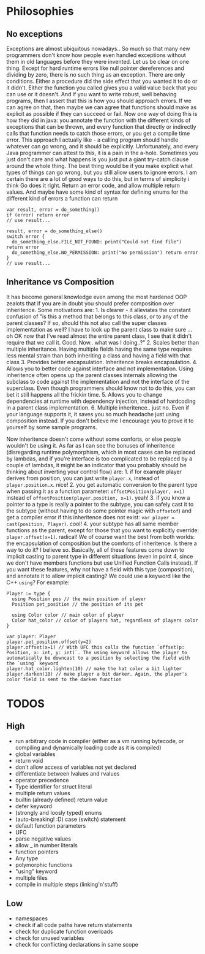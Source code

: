 # Philosophies
## No exceptions
Exceptions are almost ubiquitous nowadays.. So much so that many new programmers don't know how people even handled exceptions without them in old languages before they were invented.
Let us be clear on one thing. Except for hard runtime errors like null pointer dereferences and dividing by zero, there is no such thing as an exception. There are only conditions. Either a procedure did the side effect that you wanted it to do or it didn't. Either the function you called gives you a valid value back that you can use or it doesn't. And if you want to write robust, well behaving programs, then I assert that this is how you should approach errors. If we can agree on that, then maybe we can agree that functions should make as explicit as possible if they can succeed or fail. Now one way of doing this is how they did in java: you annotate the function with the different kinds of exceptions that can be thrown, and every function that directly or indirectly calls that function needs to catch those errors, or you get a compile time error. This approach I actually like - a calling program should handle whatever can go wrong, and it should be explicitly. Unfortunately, and every Java programmer can attest to this, it is a pain in the a-hole. Sometimes you just don't care and what happens is you just put a giant try-catch clause around the whole thing. The best thing would be if you make explicit what types of things can go wrong, but you still allow users to ignore errors. I am certain there are a lot of good ways to do this, but in terms of simplicity i think Go does it right. Return an error code, and allow multiple return values. And maybe have some kind of syntax for defining enums for the different kind of errors a function can return
   ```
   var result, error = do_something()
   if (error) return error
   // use result...

   result, error = do_something_else()
   switch error {
     do_something_else.FILE_NOT_FOUND: print("Could not find file") return error
     do_something_else.NO_PERMISSION: print("No permission") return error
   }
   // use result...
   ```
## Inheritance vs Composition
It has become general knowledge even among the most hardened OOP zealots that if you are in doubt you should prefer composition over inheritence. Some motivations are:
    1. Is clearer - it alleviates the constant confusion of "is this a method that belongs to this class, or to any of the parent classes? If so, should this not also call the super classes implementation as well? I have to look up the parent class to make sure ... oh OK now that I've read almost the entire parent class, I see that it didn't require that we call it. Good. Now.. what was I doing..?"
    2. Scales better than multiple inheritance. Having multiple fields having the same type requires less mental strain than both inheriting a class and having a field with that class
    3. Provides better encapsulation. Inheritence breaks encapsulation.
    4. Allows you to better code against interface and not implementation. Using inheritence often opens up the parent classes internals allowing the subclass to code against the implementation and not the interface of the superclass. Even though programmers should know not to do this, you can bet it still happens all the frickin time.
    5. Allows you to change dependencies at runtime with dependency injection, instead of hardcoding in a parent class implementation.
    6. Multiple inheritence.. just no. Even if your language supports it, it saves you so much headache just using composition instead. If you don't believe me I encourage you to prove it to yourself by some sample programs.
   
Now inheritence doesn't come without some conforts, or else people wouldn't be using it.
As far as I can see the bonuses of inheritence (disregarding runtime polymorphism, which in most cases can be replaced by lambdas, and if you're interface is too complicated to be replaced by a couple of lambdas, it might be an indicator that you probably should be thinking about inverting your control flow) are:
    1. if for example player derives from position, you can just write `player.x`, instead of `player.position.x`. nice!
    2. you get automatic conversion to the parent type when passing it as a function parameter: `offsetPosition(player, x=1)` instead of `offsetPosition(player.position, x=1)`. yeah!
    3. if you know a pointer to a type is really a pointer to the subtype, you can safely cast it to the subtype (without having to do some pointer magic with `offsetof`) and get a compiler error if this inheritence does not exist: `var player = cast(position, Player)`. cool!
    4. your subtype has all same member functions as the parent, except for those that you want to explicitly override: `player.offset(x=1)`. radical!
   We of course want the best from both worlds: the encapsulation of composition but the comforts of inheritence. Is there a way to do it? I believe so.
   Basically, all of these features come down to implicit casting to parent type in different situations (even in point 4, since we don't have members functions but use Unified Function Calls instead). If you want these features, why not have a field with this type (composition), and annotate it to allow implicit casting? We could use a keyword like the C++ `using`?
   For example:

  ```
  Player := type {
    using Position pos // the main position of player
    Position pet_position // the position of its pet

    using Color color // main color of player
    Color hat_color // color of players hat, regardless of players color
  }

  var player: Player
  player.pet_position.offset(y=2)
  player.offset(x=1) // With UFC this calls the function `offset(p: Position, x: int, y: int)`. The using keyword allows the player to automatically be downcast to a position by selecting the field with the `using` keyword
  player.hat_color.lighten(10) // make the hat color a bit lighter
  player.darken(10) // make player a bit darker. Again, the player's color field is sent to the darken function
  ```


# TODOS
## High
 * run arbitrary code in compiler (either as a vm running bytecode, or compiling and dynamically loading code as it is compiled)
 * global variables
 * return void
 * don't allow access of variables not yet declared
 * differentiate between lvalues and rvalues
 * operator precedence
 * Type identifier for struct literal
 * multiple return values
 * builtin (already defined) return value
 * defer keyword
 * (strongly and loosly typed) enums
 * (auto-breaking! :D) case (switch) statement
 * default function parameters
 * UFC
 * parse negative values
 * allow _ in number literals
 * function pointers
 * Any type
 * polymorphic functions
 * "using" keyword
 * multiple files
 * compile in multiple steps (linking'n'stuff)

## Low
 * namespaces
 * check if all code paths have return statements
 * check for duplicate function overloads
 * check for unused variables
 * check for conflicting declarations in same scope

